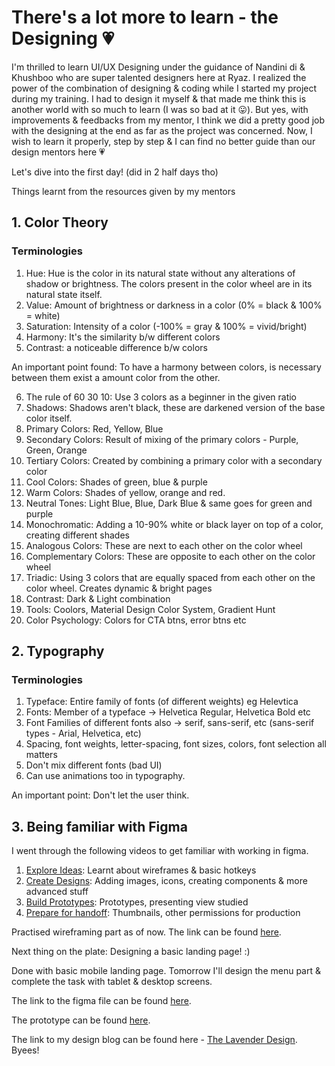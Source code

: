 # There's a lot more to learn - the Designing 💗

I'm thrilled to learn UI/UX Designing under the guidance of Nandini di & Khushboo who are super talented designers here at Ryaz. 
I realized the power of the combination of designing & coding while I started my project during my training. I had to design it myself & that made me think this is another world with so much to learn (I was so bad at it 😛). But yes, with improvements & feedbacks from my mentor, I think we did a pretty good job with the designing at the end as far as the project was concerned. Now, I wish to learn it properly, step by step & I can find no better guide than our design mentors here 💗 

Let's dive into the first day! (did in 2 half days tho) 

Things learnt from the resources given by my mentors
## 1. Color Theory

### Terminologies
1. Hue: Hue is the color in its natural state without any alterations of shadow or brightness. The colors present in the color wheel are in its natural state itself.
2. Value: Amount of brightness or darkness in a color (0% = black & 100% = white)
3. Saturation: Intensity of a color (-100% = gray & 100% = vivid/bright)
4. Harmony: It's the similarity b/w different colors
5. Contrast: a noticeable difference b/w colors

An important point found: To have a harmony between colors, is necessary between them exist a amount color from the other.

6. The rule of 60 30 10: Use 3 colors as a beginner in the given ratio
7. Shadows: Shadows aren't black, these are darkened version of the base color itself.
8. Primary Colors: Red, Yellow, Blue
9. Secondary Colors: Result of mixing of the primary colors - Purple, Green, Orange
10. Tertiary Colors: Created by combining a primary color with a secondary color
11. Cool Colors: Shades of green, blue & purple
12. Warm Colors: Shades of yellow, orange and red.
13. Neutral Tones: Light Blue, Blue, Dark Blue & same goes for green and purple
14. Monochromatic: Adding a 10-90% white or black layer on top of a color, creating different shades
15. Analogous Colors: These are next to each other on the color wheel
16. Complementary Colors: These are opposite to each other on the color wheel
17. Triadic: Using 3 colors that are equally spaced from each other on the color wheel. Creates dynamic & bright pages
18. Contrast: Dark & Light combination
19. Tools: Coolors, Material Design Color System, Gradient Hunt
20. Color Psychology: Colors for CTA btns, error btns etc 

## 2. Typography

### Terminologies
1. Typeface: Entire family of fonts (of different weights) eg Helevtica
2. Fonts: Member of a typeface -> Helvetica Regular, Helvetica Bold etc
3. Font Families of different fonts also -> serif, sans-serif, etc (sans-serif types - Arial, Helvetica, etc)
4. Spacing, font weights, letter-spacing, font sizes, colors, font selection all matters
5. Don't mix different fonts (bad UI)
6. Can use animations too in typography.

An important point: Don't let the user think. 

## 3. Being familiar with Figma

I went through the following videos to get familiar with working in figma.
1. [Explore Ideas](https://help.figma.com/hc/en-us/articles/4405269899287--Beginner-1-Explore-ideas): Learnt about wireframes & basic hotkeys
2. [Create Designs](https://help.figma.com/hc/en-us/articles/4405328886935--Beginner-2-Create-designs): Adding images, icons, creating components & more advanced stuff
3. [Build Prototypes](https://help.figma.com/hc/en-us/articles/4405337257751--Beginner-3-Build-prototypes): Prototypes, presenting view studied
4. [Prepare for handoff](https://help.figma.com/hc/en-us/articles/4405338399895--Beginner-4-Prepare-for-handoff-): Thumbnails, other permissions for production

Practised wireframing part as of now.
The link can be found [here](https://www.figma.com/file/xNYznb2oA4DBTQ0z2AvmID/understanding-wireframes?type=design&node-id=0-1&t=hfTqLM7vZ9tKagEQ-0).

Next thing on the plate: Designing a basic landing page! :)

Done with basic mobile landing page. Tomorrow I'll design the menu part & complete the task with tablet & desktop screens.

The link to the figma file can be found [here](https://www.figma.com/file/rE7iHB3EF3m4xzyQDpZDHj/T1-Basic-Landing-Page?type=design&node-id=0%3A1&t=mX2otdt06cTevN9o-1).

The prototype can be found [here](https://www.figma.com/proto/rE7iHB3EF3m4xzyQDpZDHj/T1-Basic-Landing-Page?type=design&node-id=2-2&scaling=scale-down&page-id=0%3A1).

The link to my design blog can be found here - [The Lavender Design](https://the-lavender-design.netlify.app/index.html).
Byees!





   


